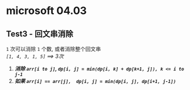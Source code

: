 # microsoft 04.03

## Test3 - 回文串消除
 `1` 次可以消除 `1` 个数, 或者消除整个回文串  
 *`[1, 4, 3, 1, 5]` ==> 3次* 

1. ***消除 `arr[i to j]`, `dp[i, j] = min(dp[i, k] + dp[k+1, j]), k <= i to j-1`***
2. ***如果 `arr[i] == arr[j],  dp[i, j] = min(dp[i, j], dp[i+1, j-1])`***